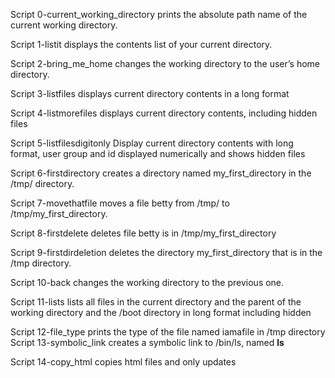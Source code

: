 Script 0-current_working_directory prints the absolute path name of the current working directory.

Script 1-listit displays the contents list of your current directory.

Script 2-bring_me_home changes the working directory to the user’s home directory.

Script 3-listfiles displays current directory contents in a long format

Script 4-listmorefiles displays current directory contents, including hidden files

Script 5-listfilesdigitonly Display current directory contents with long format, user group and id displayed numerically and shows hidden files

Script 6-firstdirectory creates a directory named my_first_directory in the /tmp/ directory.

Script 7-movethatfile moves a file betty from /tmp/ to /tmp/my_first_directory.

Script 8-firstdelete deletes file betty is in /tmp/my_first_directory

Script 9-firstdirdeletion deletes the directory my_first_directory that is in the /tmp directory.

Script 10-back changes the working directory to the previous one.

Script 11-lists lists all files in the current directory and the parent of the working directory and the /boot directory in long format including hidden

Script 12-file_type prints the type of the file named iamafile in /tmp directory 
Script 13-symbolic_link creates a symbolic link to /bin/ls, named __ls__

Script 14-copy_html copies html files and only updates


 
